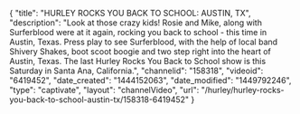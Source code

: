 {
    "title": "HURLEY ROCKS YOU BACK TO SCHOOL: AUSTIN, TX",
    "description": "Look at those crazy kids! Rosie and Mike, along with Surferblood were at it again, rocking you back to school - this time in Austin, Texas. Press play to see Surferblood, with the help of local band Shivery Shakes, boot scoot boogie and two step right into the heart of Austin, Texas. The last Hurley Rocks You Back to School show is this Saturday in Santa Ana, California.",
    "channelid": "158318",
    "videoid": "6419452",
    "date_created": "1444152063",
    "date_modified": "1449792246",
    "type": "captivate",
    "layout": "channelVideo",
    "url": "\/hurley\/hurley-rocks-you-back-to-school-austin-tx\/158318-6419452"
}